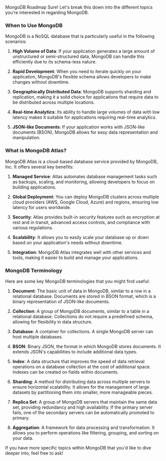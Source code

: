 MongoDB Roadmap
Sure! Let's break this down into the different topics you're interested in regarding MongoDB.

### When to Use MongoDB

MongoDB is a NoSQL database that is particularly useful in the following scenarios:

1. **High Volume of Data**: If your application generates a large amount of unstructured or semi-structured data, MongoDB can handle this efficiently due to its schema-less nature.

2. **Rapid Development**: When you need to iterate quickly on your application, MongoDB's flexible schema allows developers to make changes without downtime.

3. **Geographically Distributed Data**: MongoDB supports sharding and replication, making it a solid choice for applications that require data to be distributed across multiple locations.

4. **Real-time Analytics**: Its ability to handle large volumes of data with low latency makes it suitable for applications requiring real-time analytics.

5. **JSON-like Documents**: If your application works with JSON-like documents (BSON), MongoDB allows for easy data representation and manipulation.

### What is MongoDB Atlas?

MongoDB Atlas is a cloud-based database service provided by MongoDB, Inc. It offers several key benefits:

1. **Managed Service**: Atlas automates database management tasks such as backups, scaling, and monitoring, allowing developers to focus on building applications.

2. **Global Deployment**: You can deploy MongoDB clusters across multiple cloud providers (AWS, Google Cloud, Azure) and regions, ensuring low latency for users worldwide.

3. **Security**: Atlas provides built-in security features such as encryption at rest and in transit, advanced access controls, and compliance with various regulations.

4. **Scalability**: It allows you to easily scale your database up or down based on your application's needs without downtime.

5. **Integration**: MongoDB Atlas integrates well with other services and tools, making it easier to build and manage your applications.

### MongoDB Terminology

Here are some key MongoDB terminologies that you might find useful:

1. **Document**: The basic unit of data in MongoDB, similar to a row in a relational database. Documents are stored in BSON format, which is a binary representation of JSON-like documents.

2. **Collection**: A group of MongoDB documents, similar to a table in a relational database. Collections do not require a predefined schema, allowing for flexibility in data structure.

3. **Database**: A container for collections. A single MongoDB server can host multiple databases.

4. **BSON**: Binary JSON, the format in which MongoDB stores documents. It extends JSON's capabilities to include additional data types.

5. **Index**: A data structure that improves the speed of data retrieval operations on a database collection at the cost of additional space. Indexes can be created on fields within documents.

6. **Sharding**: A method for distributing data across multiple servers to ensure horizontal scalability. It allows for the management of large datasets by partitioning them into smaller, more manageable pieces.

7. **Replica Set**: A group of MongoDB servers that maintain the same data set, providing redundancy and high availability. If the primary server fails, one of the secondary servers can be automatically promoted to primary.

8. **Aggregation**: A framework for data processing and transformation. It allows you to perform operations like filtering, grouping, and sorting on your data.

If you have more specific topics within MongoDB that you'd like to dive deeper into, feel free to ask!
